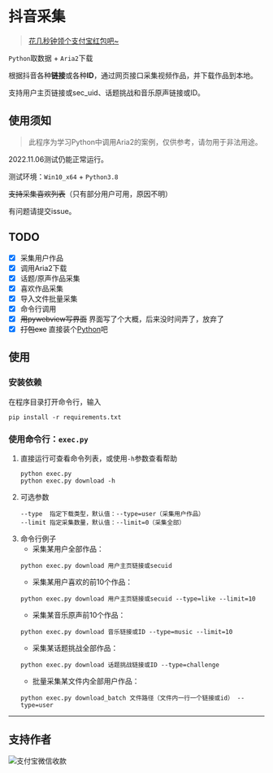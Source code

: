 # 抖音采集

> [花几秒钟领个支付宝红包吧~](#支持作者)

`Python`取数据 + `Aria2`下载

根据抖音各种**链接**或各种**ID**，通过网页接口采集视频作品，并下载作品到本地。

支持用户主页链接或sec_uid、话题挑战和音乐原声链接或ID。

## 使用须知

> 此程序为学习Python中调用Aria2的案例，仅供参考，请勿用于非法用途。

2022.11.06测试仍能正常运行。

测试环境：`Win10_x64` + `Python3.8`

~~支持采集喜欢列表~~（只有部分用户可用，原因不明）

有问题请提交issue。

## TODO

- [x] 采集用户作品
- [x] 调用Aria2下载
- [x] 话题/原声作品采集
- [x] 喜欢作品采集
- [x] 导入文件批量采集
- [x] 命令行调用
- [x] ~~用pywebview写界面~~ 界面写了个大概，后来没时间弄了，放弃了
- [x] ~~打包exe~~ 直接装个[Python](https://www.python.org/ftp/python/3.8.10/python-3.8.10-amd64.exe)吧

## 使用

### 安装依赖

在程序目录打开命令行，输入
```
pip install -r requirements.txt
```

### 使用命令行：`exec.py`

1. 直接运行可查看命令列表，或使用`-h`参数查看帮助
    ```
    python exec.py
    python exec.py download -h
    ```
2. 可选参数
    ```
    --type  指定下载类型，默认值：--type=user（采集用户作品）
    --limit 指定采集数量，默认值：--limit=0（采集全部）
    ```
3. 命令行例子
    - 采集某用户全部作品：
    ```
    python exec.py download 用户主页链接或secuid
    ```
    - 采集某用户喜欢的前10个作品：
    ```
    python exec.py download 用户主页链接或secuid --type=like --limit=10
    ```
    - 采集某音乐原声前10个作品：
    ```
    python exec.py download 音乐链接或ID --type=music --limit=10
    ```
    - 采集某话题挑战全部作品：
    ```
    python exec.py download 话题挑战链接或ID --type=challenge
    ```
    - 批量采集某文件内全部用户作品：
    ```
    python exec.py download_batch 文件路径（文件内一行一个链接或id） --type=user
    ```

---

## 支持作者

![支付宝微信收款][1]

  [1]: https://erma0.gitee.io/images/qrcode/shouqianma.png

